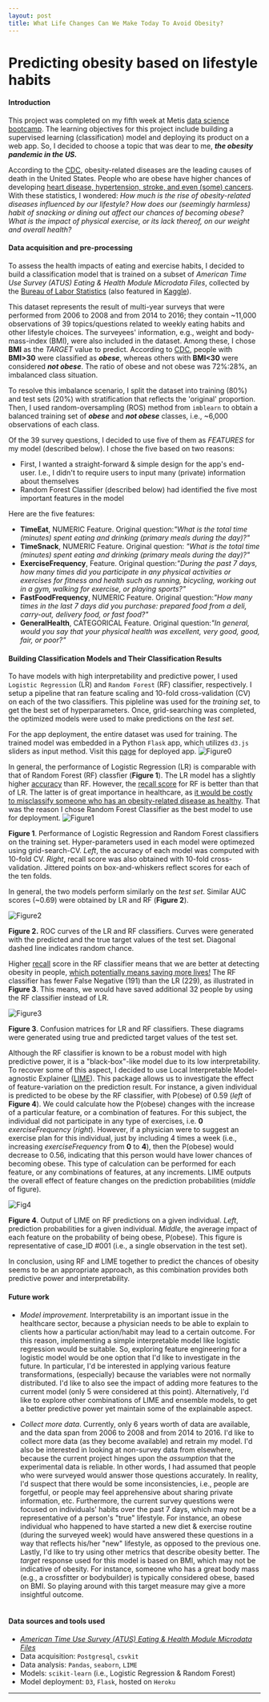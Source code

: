```yaml
---
layout: post
title: What Life Changes Can We Make Today To Avoid Obesity?
---
```




# Predicting obesity based on lifestyle habits

#### Introduction

This project was completed on my fifth week at Metis [data science bootcamp](https://www.thisismetis.com/data-science-bootcamps). The learning objectives for this project include building a supervised learning (classification) model and deploying its product on a web app. So, I decided to choose a topic that was dear to me, **_the obesity pandemic in the US._** 

According to the [CDC](https://www.cdc.gov/nchs/fastats/leading-causes-of-death.htm), obesity-related diseases are the leading causes of death in the United States. People who are obese have higher chances of developing [heart disease, hypertension, stroke, and even (some) cancers](https://medlineplus.gov/ency/patientinstructions/000348.htm). With these statistics, I  wondered: _How much is the rise of obesity-related diseases influenced by our lifestyle? How does our (seemingly harmless) habit of snacking or dining out affect our chances of becoming obese? What is the impact of physical exercise, or its lack thereof, on our weight and overall health?_


#### Data acquisition and pre-processing

To assess the health impacts of eating and exercise habits, I decided to build a classification model that is trained on a subset of _American Time Use Survey (ATUS) Eating & Health Module Microdata Files_, collected by the [Bureau of Labor Statistics](https://www.bls.gov/tus/ehdatafiles.htm) (also featured in [Kaggle](https://www.kaggle.com/bls/eating-health-module-dataset)).

This dataset represents the result of multi-year surveys that were performed from 2006 to 2008 and from 2014 to 2016; they contain ~11,000 observations of 39 topics/questions related to weekly eating habits and other lifestyle choices. The surveyees' information, e.g., weight and body-mass-index (BMI), were also included in the dataset. Among these, I chose  **BMI** as the _TARGET_ value to predict. According to [CDC](https://www.cdc.gov/obesity/adult/defining.html), people with **BMI>30** were classified as _**obese**_, whereas others with **BMI<30** were considered _**not obese**_. The ratio of obese and not obese was 72%:28%, an imbalanced class situation.  

To resolve this imbalance scenario, I split the dataset into training (80%) and test sets (20%) with stratification that reflects the 'original' proportion. Then, I used random-oversampling (ROS) method from `imblearn` to obtain a balanced training set of _**obese**_ and _**not obese**_ classes, i.e.,  ~6,000 observations of each class. 

Of the 39 survey questions, I decided to use five of them as _FEATURES_ for my model (described below). I chose the five based on two reasons:
- First, I wanted a straight-forward & simple design for the app's end-user. I.e., I didn't to require users to input many (private) information about themselves 
- Random Forest Classifier (described below) had identified the five most important features in the model

Here are the five features:
- **TimeEat**, NUMERIC Feature. Original question:_"What is the total time (minutes) spent eating and drinking (primary meals during the day)?"_ 
- **TimeSnack**, NUMERIC Feature. Original question: _"What is the total time (minutes) spent eating and drinking (primary meals during the day)?"_ 
- **ExerciseFrequency**, Feature. Original question:_"During the past 7 days, how many times did you participate in any physical activities or exercises for fitness and health such as running, bicycling, working out in a gym, walking for exercise, or playing sports?"_ 
- **FastFoodFrequency**, NUMERIC Feature. Original question:_"How many times in the last 7 days did you purchase: prepared food
from a deli, carry-out, delivery food, or fast food?"_ 
- **GeneralHealth**, CATEGORICAL Feature. Original question:_"In general, would you say that your physical health was excellent,
very good, good, fair, or poor?"_ 
  

#### Building Classification Models and Their Classification Results

To have models with high interpretability and predictive power, I used `Logistic Regression` (LR) and `Random Forest` (RF) classifier, respectively. I setup a pipeline that ran feature scaling and 10-fold cross-validation (CV) on each of the two classifiers. This pipleline was used for the _training set_, to get the best set of hyperparameters. Once, grid-searching was completed, the optimized models were used to make predictions on the _test set_. 

For the app deployment, the entire dataset was used for training. The trained model was embedded in a Python `Flask` app, which utilizes `d3.js` sliders as input method. Visit this [page](https://obesity-predictor.herokuapp.com/) for deployed app.
 ![Figure0]({{site.url}}/images/shortervid.gif)

In general, the performance of Logistic Regression (LR) is comparable with that of Random Forest (RF) classfier (**Figure 1**). The LR model has a slightly higher <u>accuracy</u> than RF. However, the <u>recall score</u> for RF is better than that of LR. The latter is of great importance in healthcare, as <u>it would be costly to misclassify someone who has an obesity-related disease as healthy</u>. That was the reason I chose Random Forest Classifier as the best model to use for deployment.
   ![Figure1]({{site.url}}/images/GridoptimizedModels.png)

  **Figure 1**. Performance of Logistic Regression and Random Forest classifiers on the training set. Hyper-parameters used in each model were optimezed using grid-search-CV. *Left*, the accuracy of each model was computed with 10-fold CV. *Right*, recall score was also obtained with 10-fold cross-validation. Jittered points on box-and-whiskers reflect scores for each of the ten folds.      

In general, the two models perform similarly on the _test set_. Similar AUC scores (~0.69) were obtained by LR and RF (**Figure 2**).  

  ![Figure2]({{site.url}}/images/ROCcurveTEST.png)

  **Figure 2.** ROC curves of the LR and RF classifiers. Curves were generated with the predicted and the true target values of the test set. Diagonal dashed line indicates random chance. 

Higher <u>recall</u> score in the RF classifier means that we are better at detecting obesity in people, <u>which potentially means saving more lives!</u> The RF classifier has fewer False Negative (191) than the LR (229), as illustrated in **Figure 3**. This means, we would have saved additional 32 people by using the RF classifier instead of LR.  

  ![Figure3]({{site.url}}/images/ConfusionMat_RFandLR.png)

  **Figure 3**. Confusion matrices for LR and RF classifiers. These diagrams were generated using true and predicted target values of the test set.  

Although the RF classifier is known to be a robust model with high predictive power, it is a "black-box"-like model due to its low interpretability. To recover some of this aspect, I decided to use Local Interpretable Model-agnostic Explainer ([LIME]((https://github.com/marcotcr/lime))). This package allows us to investigate the effect of feature-variation on the prediction result. For instance, a given individual is predicted to be obese by the RF classifier, with  P(obese) of 0.59 (*left* of **Figure 4**). We could calculate how the P(obese) changes with the increase of a particular feature, or a combination of features. For this subject, the individual did not participate in any type of exercises, i.e. **0** *exerciseFrequency* (*right*). However, if a physician were to suggest an exercise plan for this individual, just by including 4 times a week (i.e., increasing *exerciseFrequency* from **0** to **4**), then the P(obese) would decrease to 0.56, indicating that this person would have lower chances of becoming obese. This type of calculation can be performed for each feature, or any combinations of features, at any increments. LIME outputs the overall effect of feature changes on the prediction probabilities  (*middle* of figure). 

  ![Fig4]({{site.url}}/images/LIME.png)

  **Figure 4**. Output of LIME on RF predictions on a given individual. *Left*, prediction probabilities for a given individual. *Middle*, the average impact of each feature on the probability of being obese, P(obese).  This figure is representative of case_ID #001 (i.e., a single observation in the test set). 

In conclusion, using RF and LIME together to predict the chances of obesity seems to be an appropriate approach, as this combination provides both predictive power and interpretability.   

#### Future work

 - *Model improvement*. Interpretability is an important issue in the healthcare sector, because a physician needs to be able to explain to clients how a particular action/habit may lead to a certain outcome. For this reason, implementing a simple interpretable model like logistic regression would be suitable. So, exploring feature engineering for a logistic model would be one option that I'd like to investigate in the future. In particular, I'd be interested in applying various feature transformations, (especially) because the variables were not normally distributed. I'd like to also see the impact of adding more features to the current model (only 5 were considered at this point). Alternatively, I'd like to explore other combinations of LIME and ensemble models, to get a better predictive power yet maintain some of the explainable aspect.   

 - *Collect more data*. Currently, only 6 years worth of data are available, and the data span from 2006 to 2008 and from 2014 to 2016. I'd like to collect more data (as they become available) and retrain my model. I'd also be interested in looking at non-survey data from elsewhere, because the current project hinges upon the _assumption_ that the experimental data is reliable. In other words, I had assumed that people who were surveyed would answer those questions accurately. In reality, I'd suspect that there would be some inconsistencies, i.e., people are  forgetful, or people may feel apprehensive about sharing private information, etc. Furthermore, the current survey questions were focused on individuals' habits over the past 7 days, which may not be a representative of a person's "true" lifestyle. For instance, an obese individual who happened to have started a new diet & exercise routine (during the surveyed week) would have answered these questions in a way that reflects his/her "new" lifestyle, as opposed to the previous one. Lastly, I'd like to try using other metrics that describe obesity better. The *target* response used for this model is based on BMI, which may not be indicative of obesity. For instance, someone who has a great body mass (e.g., a crossfitter or bodybuilder) is typically considered obese, based on BMI. So playing around with this target measure may give a more insightful outcome.   
           ​     

#### Data sources and tools used
- [_American Time Use Survey (ATUS) Eating & Health Module Microdata Files_](https://www.bls.gov/tus/ehdatafiles.htm) 
- Data acquisition: `Postgresql`, `csvkit`
- Data analysis: `Pandas`, `seaborn`, `LIME`
- Models: `scikit-learn` (i.e., Logistic Regression & Random Forest)
- Model deployment: `D3`, `Flask`, hosted on `Heroku`

---


